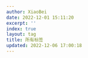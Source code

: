 ```yaml
---
author: XiaoBei
date: 2022-12-01 15:11:20
excerpt: ''
index: true
layout: tag
title: 所有标签
updated: 2022-12-06 17:00:18
---
```

